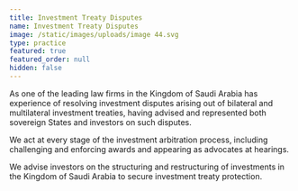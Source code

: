 ```yaml
---
title: Investment Treaty Disputes
name: Investment Treaty Disputes
image: /static/images/uploads/image 44.svg
type: practice
featured: true
featured_order: null
hidden: false
---
```

As one of the leading law firms in the Kingdom of Saudi Arabia has experience of resolving investment disputes arising out of bilateral and multilateral investment treaties, having advised and represented both sovereign States and investors on such disputes.

We act at every stage of the investment arbitration process, including challenging and enforcing awards and appearing as advocates at hearings.

We advise investors on the structuring and restructuring of investments in the Kingdom of Saudi Arabia to secure investment treaty protection.
